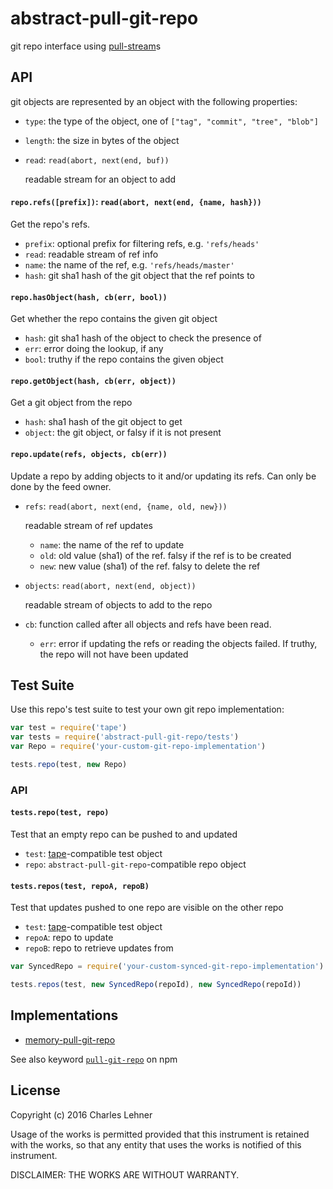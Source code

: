 # abstract-pull-git-repo

git repo interface using [pull-stream][]s

[pull-stream]: https://github.com/dominictarr/pull-stream/
[memory-pull-git-repo]: https://github.com/clehner/memory-pull-git-repo
[tape]: https://github.com/substack/tape
[keyword]: https://www.npmjs.com/browse/keyword/pull-git-repo

## API

git objects are represented by an object with the following properties:

- `type`: the type of the object, one of `["tag", "commit", "tree", "blob"]`
- `length`: the size in bytes of the object
- `read`: `read(abort, next(end, buf))`

  readable stream for an object to add

#### `repo.refs([prefix])`: `read(abort, next(end, {name, hash}))`

Get the repo's refs.

- `prefix`: optional prefix for filtering refs, e.g. `'refs/heads'`
- `read`: readable stream of ref info
- `name`: the name of the ref, e.g. `'refs/heads/master'`
- `hash`: git sha1 hash of the git object that the ref points to

#### `repo.hasObject(hash, cb(err, bool))`

Get whether the repo contains the given git object

- `hash`: git sha1 hash of the object to check the presence of
- `err`: error doing the lookup, if any
- `bool`: truthy if the repo contains the given object

#### `repo.getObject(hash, cb(err, object))`

Get a git object from the repo

- `hash`: sha1 hash of the git object to get
- `object`: the git object, or falsy if it is not present

#### `repo.update(refs, objects, cb(err))`

Update a repo by adding objects to it and/or updating its refs. Can only be
done by the feed owner.

- `refs`: `read(abort, next(end, {name, old, new}))`

  readable stream of ref updates

  - `name`: the name of the ref to update
  - `old`: old value (sha1) of the ref. falsy if the ref is to be created
  - `new`: new value (sha1) of the ref. falsy to delete the ref

- `objects`: `read(abort, next(end, object))`

  readable stream of objects to add to the repo

- `cb`: function called after all objects and refs have been read.

  - `err`: error if updating the refs or reading the objects failed.
    If truthy, the repo will not have been updated

## Test Suite

Use this repo's test suite to test your own git repo implementation:

```js
var test = require('tape')
var tests = require('abstract-pull-git-repo/tests')
var Repo = require('your-custom-git-repo-implementation')

tests.repo(test, new Repo)
```

### API

#### `tests.repo(test, repo)`

Test that an empty repo can be pushed to and updated

- `test`: [tape][]-compatible test object
- `repo`: `abstract-pull-git-repo`-compatible repo object

#### `tests.repos(test, repoA, repoB)`

Test that updates pushed to one repo are visible on the other repo

- `test`: [tape][]-compatible test object
- `repoA`: repo to update
- `repoB`: repo to retrieve updates from

```js
var SyncedRepo = require('your-custom-synced-git-repo-implementation')

tests.repos(test, new SyncedRepo(repoId), new SyncedRepo(repoId))
```

## Implementations

- [memory-pull-git-repo][]

See also keyword [`pull-git-repo`][keyword] on npm

## License

Copyright (c) 2016 Charles Lehner

Usage of the works is permitted provided that this instrument is
retained with the works, so that any entity that uses the works is
notified of this instrument.

DISCLAIMER: THE WORKS ARE WITHOUT WARRANTY.
